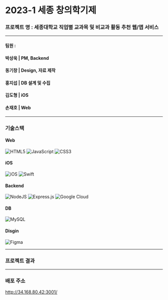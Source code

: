 # 2023-1 세종 창의학기제
### 프로젝트 명 : 세종대학교 직업별 교과목 및 비교과 활동 추천 웹/앱 서비스

<hr>

#### 팀원 : 
#### 박상욱 | PM, Backend 
#### 동기창 | Design, 자료 제작 
#### 홍지섭 | DB 설계 및 수집
#### 김도형 | iOS
#### 손재호 | Web

<hr>

### 기술스택
#### Web

<div>

  ![HTML5](https://img.shields.io/badge/html5-%23E34F26.svg?style=for-the-badge&logo=html5&logoColor=white)
  ![JavaScript](https://img.shields.io/badge/javascript-%23323330.svg?style=for-the-badge&logo=javascript&logoColor=%23F7DF1E)
  ![CSS3](https://img.shields.io/badge/css3-%231572B6.svg?style=for-the-badge&logo=css3&logoColor=white)
</div>

#### iOS
<div>
  
  ![iOS](https://img.shields.io/badge/iOS-000000?style=for-the-badge&logo=ios&logoColor=white)
  ![Swift](https://img.shields.io/badge/swift-F54A2A?style=for-the-badge&logo=swift&logoColor=white)
</div>

#### Backend
<div>
  
  ![NodeJS](https://img.shields.io/badge/node.js-6DA55F?style=for-the-badge&logo=node.js&logoColor=white)
  ![Express.js](https://img.shields.io/badge/express.js-%23404d59.svg?style=for-the-badge&logo=express&logoColor=%2361DAFB)
  ![Google Cloud](https://img.shields.io/badge/GoogleCloud-%234285F4.svg?style=for-the-badge&logo=google-cloud&logoColor=white)
</div>

#### DB
<div>
  
  ![MySQL](https://img.shields.io/badge/mysql-%2300f.svg?style=for-the-badge&logo=mysql&logoColor=white)
</div>

#### Disgin
<div>
  
  ![Figma](https://img.shields.io/badge/figma-%23F24E1E.svg?style=for-the-badge&logo=figma&logoColor=white)
</div>

<hr>

### 프로젝트 결과


<hr>

### 배포 주소
http://34.168.80.42:3001/
